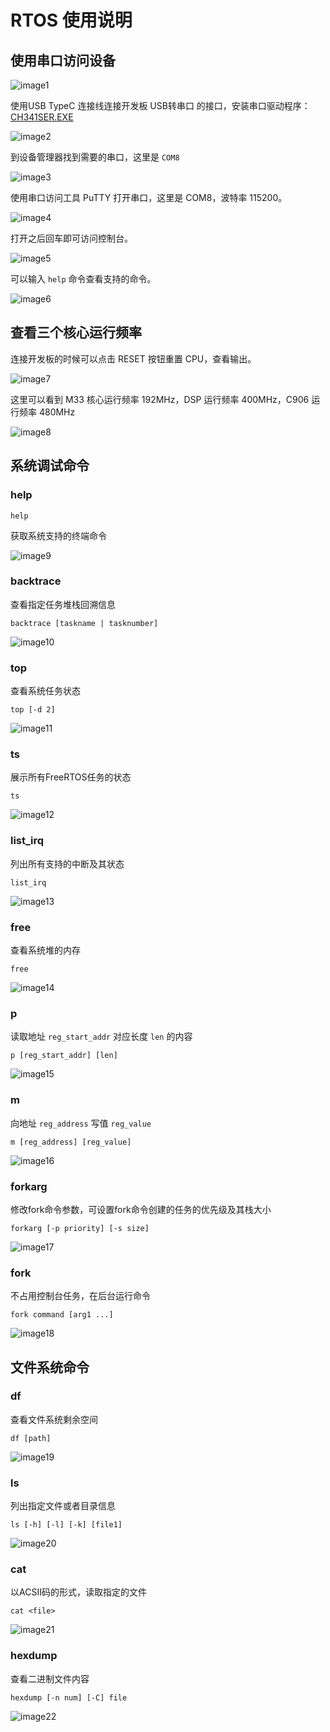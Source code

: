 # RTOS 使用说明

## 使用串口访问设备

![image1](http://photos.100ask.net/aw-r128-docs/rtos/quick-start/part3/chapter5/image1.jpg)

使用USB TypeC 连接线连接开发板 USB转串口 的接口，安装串口驱动程序：[CH341SER.EXE](https://www.wch.cn/download/CH341SER_EXE.html)

![image2](http://photos.100ask.net/aw-r128-docs/rtos/quick-start/part3/chapter5/image2.png)

到设备管理器找到需要的串口，这里是 `COM8`

![image3](http://photos.100ask.net/aw-r128-docs/rtos/quick-start/part3/chapter5/image3.png)

使用串口访问工具 PuTTY 打开串口，这里是 COM8，波特率 115200。

![image4](http://photos.100ask.net/aw-r128-docs/rtos/quick-start/part3/chapter5/image4.png)

打开之后回车即可访问控制台。

![image5](http://photos.100ask.net/aw-r128-docs/rtos/quick-start/part3/chapter5/image5.png)

可以输入 `help` 命令查看支持的命令。

![image6](http://photos.100ask.net/aw-r128-docs/rtos/quick-start/part3/chapter5/image6.png)

## 查看三个核心运行频率

连接开发板的时候可以点击 RESET 按钮重置 CPU，查看输出。

![image7](http://photos.100ask.net/aw-r128-docs/rtos/quick-start/part3/chapter5/image7.jpg)

这里可以看到 M33 核心运行频率 192MHz，DSP 运行频率 400MHz，C906 运行频率 480MHz

![image8](http://photos.100ask.net/aw-r128-docs/rtos/quick-start/part3/chapter5/image8.png)

## 系统调试命令

### help

```
help
```

获取系统支持的终端命令

![image9](http://photos.100ask.net/aw-r128-docs/rtos/quick-start/part3/chapter5/image9.png)

### backtrace

查看指定任务堆栈回溯信息

```
backtrace [taskname | tasknumber]
```

![image10](http://photos.100ask.net/aw-r128-docs/rtos/quick-start/part3/chapter5/image10.png)

### top

查看系统任务状态

```
top [‑d 2]
```

![image11](http://photos.100ask.net/aw-r128-docs/rtos/quick-start/part3/chapter5/image11.png)

### ts

展示所有FreeRTOS任务的状态

```
ts
```

![image12](http://photos.100ask.net/aw-r128-docs/rtos/quick-start/part3/chapter5/image12.png)

### list_irq

列出所有支持的中断及其状态

````
list_irq
````

![image13](http://photos.100ask.net/aw-r128-docs/rtos/quick-start/part3/chapter5/image13.png)

### free

查看系统堆的内存

```
free
```

![image14](http://photos.100ask.net/aw-r128-docs/rtos/quick-start/part3/chapter5/image14.png)

### p

读取地址 `reg_start_addr` 对应长度 `len` 的内容

```
p [reg_start_addr] [len]
```

![image15](http://photos.100ask.net/aw-r128-docs/rtos/quick-start/part3/chapter5/image15.png)

### m

向地址 `reg_address` 写值 `reg_value`

```
m [reg_address] [reg_value]
```

![image16](http://photos.100ask.net/aw-r128-docs/rtos/quick-start/part3/chapter5/image16.png)

### forkarg

修改fork命令参数，可设置fork命令创建的任务的优先级及其栈大小

```
forkarg [‑p priority] [‑s size]
```

![image17](http://photos.100ask.net/aw-r128-docs/rtos/quick-start/part3/chapter5/image17.png)

### fork

不占用控制台任务，在后台运行命令

```
fork command [arg1 ...]
```

![image18](http://photos.100ask.net/aw-r128-docs/rtos/quick-start/part3/chapter5/image18.png)

## 文件系统命令

### df

查看文件系统剩余空间

```
df [path]
```

![image19](http://photos.100ask.net/aw-r128-docs/rtos/quick-start/part3/chapter5/image19.png)

### ls

列出指定文件或者目录信息

```
ls [‑h] [‑l] [‑k] [file1]
```

![image20](http://photos.100ask.net/aw-r128-docs/rtos/quick-start/part3/chapter5/image20.png)

### cat

以ACSII码的形式，读取指定的文件

```
cat <file>
```

![image21](http://photos.100ask.net/aw-r128-docs/rtos/quick-start/part3/chapter5/image21.png)

### hexdump

查看二进制文件内容

```
hexdump [‑n num] [‑C] file
```

![image22](http://photos.100ask.net/aw-r128-docs/rtos/quick-start/part3/chapter5/image22.png)

